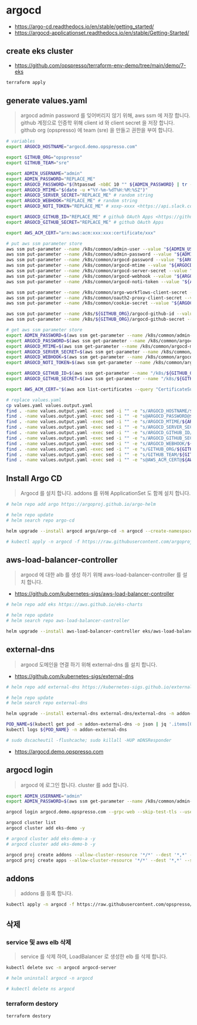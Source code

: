 # argocd

* <https://argo-cd.readthedocs.io/en/stable/getting_started/>
* <https://argocd-applicationset.readthedocs.io/en/stable/Getting-Started/>

## create eks cluster

* <https://github.com/opspresso/terraform-env-demo/tree/main/demo/7-eks>

```bash
terraform apply
```

## generate values.yaml

> argocd admin password 를 잊어버리지 않기 위해, aws ssm 에 저장 합니다.
> github 계정으로 인증학 위해 client id 와 client secret 을 저장 합니다.
> github org (opspresso) 에 team (sre) 을 만들고 권한을 부여 합니다.

```bash
# variables
export ARGOCD_HOSTNAME="argocd.demo.opspresso.com"

export GITHUB_ORG="opspresso"
export GITHUB_TEAM="sre"

export ADMIN_USERNAME="admin"
export ADMIN_PASSWORD="REPLACE_ME"
export ARGOCD_PASSWORD="$(htpasswd -nbBC 10 "" ${ADMIN_PASSWORD} | tr -d ':\n' | sed 's/$2y/$2a/')"
export ARGOCD_MTIME="$(date -u +"%Y-%m-%dT%H:%M:%SZ")"
export ARGOCD_SERVER_SECRET="REPLACE_ME" # random string
export ARGOCD_WEBHOOK="REPLACE_ME" # random string
export ARGOCD_NOTI_TOKEN="REPLACE_ME" # xoxp-xxxx <https://api.slack.com/apps>

export ARGOCD_GITHUB_ID="REPLACE_ME" # github OAuth Apps <https://github.com/organizations/opspresso/settings/applications>
export ARGOCD_GITHUB_SECRET="REPLACE_ME" # github OAuth Apps

export AWS_ACM_CERT="arn:aws:acm:xxx:xxx:certificate/xxx"

# put aws ssm parameter store
aws ssm put-parameter --name /k8s/common/admin-user --value "${ADMIN_USERNAME}" --type SecureString --overwrite | jq .
aws ssm put-parameter --name /k8s/common/admin-password --value "${ADMIN_PASSWORD}" --type SecureString --overwrite | jq .
aws ssm put-parameter --name /k8s/common/argocd-password --value "${ARGOCD_PASSWORD}" --type SecureString --overwrite | jq .
aws ssm put-parameter --name /k8s/common/argocd-mtime --value "${ARGOCD_MTIME}" --type SecureString --overwrite | jq .
aws ssm put-parameter --name /k8s/common/argocd-server-secret --value "${ARGOCD_SERVER_SECRET}" --type SecureString --overwrite | jq .
aws ssm put-parameter --name /k8s/common/argocd-webhook --value "${ARGOCD_WEBHOOK}" --type SecureString --overwrite | jq .
aws ssm put-parameter --name /k8s/common/argocd-noti-token --value "${ARGOCD_NOTI_TOKEN}" --type SecureString --overwrite | jq .

aws ssm put-parameter --name /k8s/common/argo-workflows-client-secret --value "${ARGOCD_SERVER_SECRET}" --type SecureString --overwrite | jq .
aws ssm put-parameter --name /k8s/common/oauth2-proxy-client-secret --value "${ARGOCD_SERVER_SECRET}" --type SecureString --overwrite | jq .
aws ssm put-parameter --name /k8s/common/cookie-secret --value "${ARGOCD_SERVER_SECRET}" --type SecureString --overwrite | jq .

aws ssm put-parameter --name /k8s/${GITHUB_ORG}/argocd-github-id --value "${ARGOCD_GITHUB_ID}" --type SecureString --overwrite | jq .
aws ssm put-parameter --name /k8s/${GITHUB_ORG}/argocd-github-secret --value "${ARGOCD_GITHUB_SECRET}" --type SecureString --overwrite | jq .

# get aws ssm parameter store
export ADMIN_PASSWORD=$(aws ssm get-parameter --name /k8s/common/admin-password --with-decryption | jq .Parameter.Value -r)
export ARGOCD_PASSWORD=$(aws ssm get-parameter --name /k8s/common/argocd-password --with-decryption | jq .Parameter.Value -r)
export ARGOCD_MTIME=$(aws ssm get-parameter --name /k8s/common/argocd-mtime --with-decryption | jq .Parameter.Value -r)
export ARGOCD_SERVER_SECRET=$(aws ssm get-parameter --name /k8s/common/argocd-server-secret --with-decryption | jq .Parameter.Value -r)
export ARGOCD_WEBHOOK=$(aws ssm get-parameter --name /k8s/common/argocd-webhook --with-decryption | jq .Parameter.Value -r)
export ARGOCD_NOTI_TOKEN=$(aws ssm get-parameter --name /k8s/common/argocd-noti-token --with-decryption | jq .Parameter.Value -r)

export ARGOCD_GITHUB_ID=$(aws ssm get-parameter --name "/k8s/${GITHUB_ORG}/argocd-github-id" --with-decryption | jq .Parameter.Value -r)
export ARGOCD_GITHUB_SECRET=$(aws ssm get-parameter --name "/k8s/${GITHUB_ORG}/argocd-github-secret" --with-decryption | jq .Parameter.Value -r)

export AWS_ACM_CERT="$(aws acm list-certificates --query "CertificateSummaryList[].{CertificateArn:CertificateArn,DomainName:DomainName}[?contains(DomainName,'${ARGOCD_HOSTNAME}')] | [0].CertificateArn" | jq . -r)"

# replace values.yaml
cp values.yaml values.output.yaml
find . -name values.output.yaml -exec sed -i "" -e "s/ARGOCD_HOSTNAME/${ARGOCD_HOSTNAME}/g" {} \;
find . -name values.output.yaml -exec sed -i "" -e "s@ARGOCD_PASSWORD@${ARGOCD_PASSWORD}@g" {} \;
find . -name values.output.yaml -exec sed -i "" -e "s/ARGOCD_MTIME/${ARGOCD_MTIME}/g" {} \;
find . -name values.output.yaml -exec sed -i "" -e "s/ARGOCD_SERVER_SECRET/${ARGOCD_SERVER_SECRET}/g" {} \;
find . -name values.output.yaml -exec sed -i "" -e "s/ARGOCD_GITHUB_ID/${ARGOCD_GITHUB_ID}/g" {} \;
find . -name values.output.yaml -exec sed -i "" -e "s/ARGOCD_GITHUB_SECRET/${ARGOCD_GITHUB_SECRET}/g" {} \;
find . -name values.output.yaml -exec sed -i "" -e "s/ARGOCD_WEBHOOK/${ARGOCD_WEBHOOK}/g" {} \;
find . -name values.output.yaml -exec sed -i "" -e "s/GITHUB_ORG/${GITHUB_ORG}/g" {} \;
find . -name values.output.yaml -exec sed -i "" -e "s/GITHUB_TEAM/${GITHUB_TEAM}/g" {} \;
find . -name values.output.yaml -exec sed -i "" -e "s@AWS_ACM_CERT@${AWS_ACM_CERT}@g" {} \;
```

## Install Argo CD

> Argocd 를 설치 합니다.
> addons 를 위해 ApplicationSet 도 함께 설치 합니다.

```bash
# helm repo add argo https://argoproj.github.io/argo-helm

# helm repo update
# helm search repo argo-cd

helm upgrade --install argocd argo/argo-cd -n argocd --create-namespace -f values.output.yaml

# kubectl apply -n argocd -f https://raw.githubusercontent.com/argoproj/argo-cd/stable/manifests/install.yaml
```

## aws-load-balancer-controller

> argocd 에 대한 alb 를 생성 하기 위해 aws-load-balancer-controller 를 설치 합니다.

* <https://github.com/kubernetes-sigs/aws-load-balancer-controller>

```bash
# helm repo add eks https://aws.github.io/eks-charts

# helm repo update
# helm search repo aws-load-balancer-controller

helm upgrade --install aws-load-balancer-controller eks/aws-load-balancer-controller -n addon-aws-load-balancer-controller --create-namespace -f aws-load-balancer-controller/values.yaml
```

## external-dns

> argocd 도메인을 연결 하기 위해 external-dns 를 설치 합니다.

* <https://github.com/kubernetes-sigs/external-dns>

```bash
# helm repo add external-dns https://kubernetes-sigs.github.io/external-dns

# helm repo update
# helm search repo external-dns

helm upgrade --install external-dns external-dns/external-dns -n addon-external-dns --create-namespace -f external-dns/values.yaml

POD_NAME=$(kubectl get pod -n addon-external-dns -o json | jq '.items[0].metadata.name' -r)
kubectl logs ${POD_NAME} -n addon-external-dns

# sudo dscacheutil -flushcache; sudo killall -HUP mDNSResponder
```

* <https://argocd.demo.opspresso.com>

## argocd login

> argocd 에 로그인 합니다.
> cluster 를 add 합니다.

```bash
export ADMIN_USERNAME="admin"
export ADMIN_PASSWORD=$(aws ssm get-parameter --name /k8s/common/admin-password --with-decryption | jq .Parameter.Value -r)

argocd login argocd.demo.opspresso.com --grpc-web --skip-test-tls --username $ADMIN_USERNAME --password $ADMIN_PASSWORD

argocd cluster list
argocd cluster add eks-demo -y

# argocd cluster add eks-demo-a -y
# argocd cluster add eks-demo-b -y

argocd proj create addons --allow-cluster-resource '*/*' --dest '*,*' --src '*'
argocd proj create apps --allow-cluster-resource '*/*' --dest '*,*' --src '*'
```

## addons

> addons 를 등록 합니다.

```bash
kubectl apply -n argocd -f https://raw.githubusercontent.com/opspresso/argocd-env-addons/main/addons.yaml
```

## 삭제

### service 및 aws elb 삭제

> service 를 삭제 하여, LoadBalancer 로 생성한 elb 를 삭제 합니다.

```bash
kubectl delete svc -n argocd argocd-server

# helm uninstall argocd -n argocd

# kubectl delete ns argocd
```

### terraform destory

```bash
terraform destory
```
